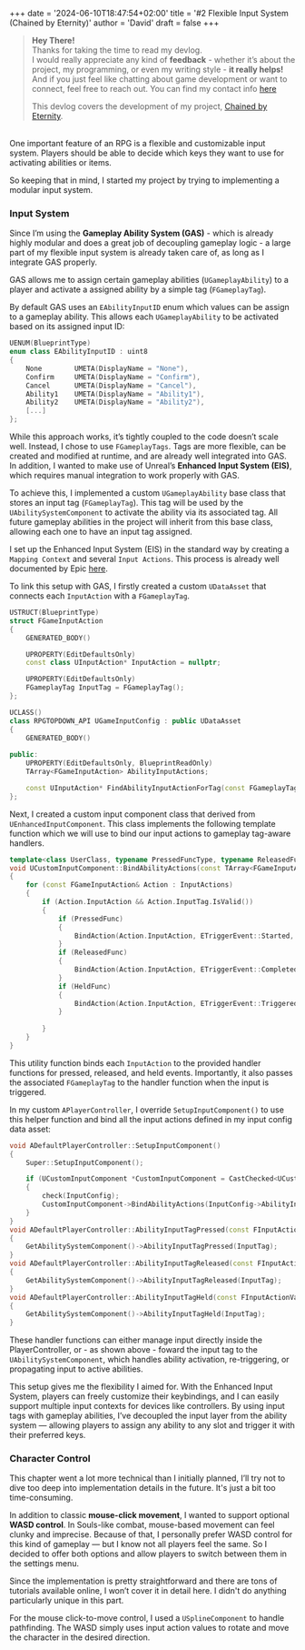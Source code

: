 +++
date = '2024-06-10T18:47:54+02:00'
title = '#2 Flexible Input System (Chained by Eternity)'
author = 'David'
draft = false
+++

> **Hey There!**  
> Thanks for taking the time to read my devlog.  
> I would really appreciate any kind of **feedback** - whether it’s about the project, my programming, or even my writing style - **it really helps!**
> And if you just feel like chatting about game development or want to connect, feel free to reach out.
> You can find my contact info [here](https://david-burgstaller.de/about/)
>
> This devlog covers the development of my project, [Chained by Eternity](https://www.david-burgstaller.de/project/chainedbyeternity/).

<br>
One important feature of an RPG is a flexible and customizable input system. Players should be able to decide which keys they want to use for activating abilities or items.

So keeping that in mind, I started my project by trying to implementing a modular input system.

### Input System 

Since I’m using the **Gameplay Ability System (GAS)** - which is already highly modular and does a great job of decoupling gameplay logic - a large part of my flexible input system is already taken care of, as long as I integrate GAS properly.

GAS allows me to assign certain gameplay abilities (`UGameplayAbility`) to a player and activate a assigned ability by a simple tag (`FGameplayTag`). 

By default GAS uses an `EAbilityInputID` enum which values can be assign to a gameplay ability. This allows each `UGameplayAbility` to be activated based on its assigned input ID:

```cpp
UENUM(BlueprintType)
enum class EAbilityInputID : uint8
{
    None        UMETA(DisplayName = "None"),
    Confirm     UMETA(DisplayName = "Confirm"),
    Cancel      UMETA(DisplayName = "Cancel"),
    Ability1    UMETA(DisplayName = "Ability1"),
    Ability2    UMETA(DisplayName = "Ability2"),
    [...]
};
```
While this approach works, it’s tightly coupled to the code doesn’t scale well. Instead, I chose to use `FGameplayTags`. Tags are more flexible, can be created and modified at runtime, and are already well integrated into GAS. 
In addition, I wanted to make use of Unreal’s **Enhanced Input System (EIS)**, which requires manual integration to work properly with GAS.

To achieve this, I implemented a custom `UGameplayAbility` base class that stores an input tag (`FGameplayTag`). This tag will be used by the `UAbilitySystemComponent` to activate the ability via its associated tag. All future gameplay abilities in the project will inherit from this base class, allowing each one to have an input tag assigned.

I set up the Enhanced Input System (EIS) in the standard way by creating a `Mapping Context` and several `Input Actions`. This process is already well documented by Epic [here](https://dev.epicgames.com/documentation/en-us/unreal-engine/enhanced-input-in-unreal-engine).

To link this setup with GAS, I firstly created a custom `UDataAsset` that connects each `InputAction` with a `FGameplayTag`.

```cpp
USTRUCT(BlueprintType)
struct FGameInputAction
{
	GENERATED_BODY()

	UPROPERTY(EditDefaultsOnly)
	const class UInputAction* InputAction = nullptr;

	UPROPERTY(EditDefaultsOnly)
	FGameplayTag InputTag = FGameplayTag();
};

UCLASS()
class RPGTOPDOWN_API UGameInputConfig : public UDataAsset
{
	GENERATED_BODY()
	
public:
	UPROPERTY(EditDefaultsOnly, BlueprintReadOnly)
	TArray<FGameInputAction> AbilityInputActions;

	const UInputAction* FindAbilityInputActionForTag(const FGameplayTag& InputTag, bool bLogNotFound = false) const;
};
```

Next, I created a custom input component class that derived from `UEnhancedInputComponent`. This class implements the following template function which we will use to bind our input actions to gameplay tag-aware handlers.

```cpp
template<class UserClass, typename PressedFuncType, typename ReleasedFuncType, typename HeldFuncType>
void UCustomInputComponent::BindAbilityActions(const TArray<FGameInputAction>& InputActions, UserClass* Object, PressedFuncType PressedFunc, ReleasedFuncType ReleasedFunc, HeldFuncType HeldFunc)
{
	for (const FGameInputAction& Action : InputActions)
	{
		if (Action.InputAction && Action.InputTag.IsValid())
		{
			if (PressedFunc)
			{
				BindAction(Action.InputAction, ETriggerEvent::Started, Object, PressedFunc, Action.InputTag);
			}
			if (ReleasedFunc)
			{
				BindAction(Action.InputAction, ETriggerEvent::Completed, Object, ReleasedFunc, Action.InputTag);
			}
			if (HeldFunc)
			{	
				BindAction(Action.InputAction, ETriggerEvent::Triggered, Object, HeldFunc, Action.InputTag);
			}
			
		}
	}
}
```
This utility function binds each `InputAction` to the provided handler functions for pressed, released, and held events. Importantly, it also passes the associated `FGameplayTag` to the handler function when the input is triggered.

In my custom `APlayerController`, I override `SetupInputComponent()` to use this helper function and bind all the input actions defined in my input config data asset:
```cpp
void ADefaultPlayerController::SetupInputComponent()
{
    Super::SetupInputComponent();

    if (UCustomInputComponent *CustomInputComponent = CastChecked<UCustomInputComponent>(InputComponent))
    {
        check(InputConfig);
        CustomInputComponent->BindAbilityActions(InputConfig->AbilityInputActions, this, &ThisClass::AbilityInputTagPressed, &ThisClass::AbilityInputTagReleased, &ThisClass::AbilityInputTagHeld);
    }
}
void ADefaultPlayerController::AbilityInputTagPressed(const FInputActionValue &InputAction, FGameplayTag InputTag)
{
    GetAbilitySystemComponent()->AbilityInputTagPressed(InputTag);
}
void ADefaultPlayerController::AbilityInputTagReleased(const FInputActionValue &InputAction, FGameplayTag InputTag)
{
    GetAbilitySystemComponent()->AbilityInputTagReleased(InputTag);
}
void ADefaultPlayerController::AbilityInputTagHeld(const FInputActionValue &InputAction, FGameplayTag InputTag)
{
    GetAbilitySystemComponent()->AbilityInputTagHeld(InputTag);
}
```

These handler functions can either manage input directly inside the PlayerController, or - as shown above - foward the input tag to the `UAbilitySystemComponent`, which handles ability activation, re-triggering, or propagating input to active abilities.

This setup gives me the flexibility I aimed for. With the Enhanced Input System, players can freely customize their keybindings, and I can easily support multiple input contexts for devices like controllers. By using input tags with gameplay abilities, I’ve decoupled the input layer from the ability system — allowing players to assign any ability to any slot and trigger it with their preferred keys. 

### Character Control

This chapter went a lot more technical than I initially planned, I’ll try not to dive too deep into implementation details in the future. It's just a bit too time-consuming.

In addition to classic **mouse-click movement**, I wanted to support optional **WASD control**. In Souls-like combat, mouse-based movement can feel clunky and imprecise. Because of that, I personally prefer WASD control for this kind of gameplay — but I know not all players feel the same. So I decided to offer both options and allow players to switch between them in the settings menu.

Since the implementation is pretty straightforward and there are tons of tutorials available online, I won’t cover it in detail here. I didn't do anything particularly unique in this part. 

For the mouse click-to-move control, I used a `USplineComponent` to handle pathfinding. The WASD simply uses input action values to rotate and move the character in the desired direction.


